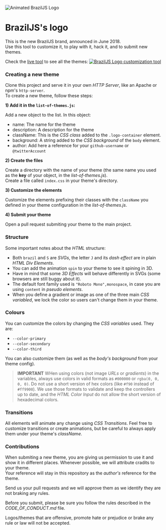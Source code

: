 ![Animated BrazilJS Logo](https://github.com/braziljs/braziljs-logo-2018/blob/master/animated-braziljs-logo.gif?raw=true)

# BrazilJS's logo

This is the new BrazilJS brand, announced in June 2018.  
Use this tool to customize it, to play with it, hack it, and to submit new themes.

Check the [live tool](https://braziljs.github.io/braziljs-logo-2018/) to see all the themes:
[![BrazilJS Logo customization tool](https://github.com/braziljs/braziljs-logo-2018/blob/master/braziljs-logo-tool.png?raw=true)](https://braziljs.github.io/braziljs-logo-2018/)


### Creating a new theme

Clone this project and serve it in your own _HTTP Server_, like an Apache or npm's `http-server`.  
To create a new theme, follow these steps:

**1) Add it in the `list-of-themes.js`:**

Add a new object to the list. In this object:

- name: The name for the theme
- description: A description for the theme
- className: This is the _CSS class_ added to the `.logo-container` element.
- background: A string added to the _CSS background_ of the `body` element.
- author: Add here a reference for your `github-username` or `@twitterAccount`

**2) Create the files**

Create a directory with the name of your theme (the same name you used as the **key** of your object, in the _list-of-themes.js_).  
Create a file called `index.css` in your theme's directory.

**3) Customize the elements**

Customize the elements prefixing their classes with the `className` you defined in your theme configuration in the _list-of-themes.js_.  

**4) Submit your theme**

Open a pull request submiting your theme to the main project.

### Structure

Some important notes about the _HTML_ structure:

- Both `brazil` and `S` are _SVGs_, the letter `J` and its _dash effect_ are in plain _HTML Div Elements_.
- You can add the animation `spin` to your theme to see it spining in 3D.
- Have in mind that some _3D Effects_ will behave differently in SVGs (some browsers are still buggy about it).
- The default font family used is `"Roboto Mono",monospace`, in case you are using `content` in _pseudo elements_.
- When you define a gradient or image as one of the three main _CSS variabled_, we lock the color so users can't change them in your theme.

### Colours

You can customize the colors by changing the _CSS variables_ used. They are:

- `--color-primary`
- `--color-secondary`
- `--color-third`

You can also customize them (as well as the _body's background_ from your theme config).  

> **IMPORTANT** WHen using colors (not image _URLs_ or _gradients_) in the variables, always use colors in valid formats as `#000000` or `rgba(0, 0, 0, 0)`. Do not use a short version of hex colors (like `#f90` instead of `#ff9900`). We use those formats to validate and keep the controllers up to date, and the _HTML Color Input_ do not allow the short version of hexadecimal colors.

### Transitions

All elements will animate any change using _CSS Transitions_. Feel free to customize transitions or create animations, but be careful to always apply them under your theme's _className_.

### Contributions

When submiting a new theme, you are giving us permission to use it and show it in different places. Whenever possible, we will attribute cradits to your theme.  
Your reference will stay in this repository as the _author's_ reference for the theme.

Send us your pull requests and we will approve them as we identify they are not braking any rules.

Before you submit, please be sure you follow the rules described in the _CODE_OF_CONDUCT.md_ file.

Logos/themes that are offensive, promote hate or prejudice or brake any rule or law will not be accepted.  


